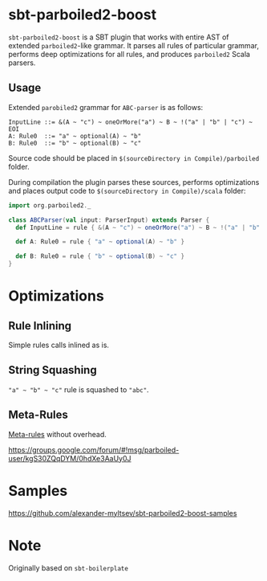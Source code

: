 sbt-parboiled2-boost
====================

`sbt-parboiled2-boost` is a SBT plugin that works with entire AST of extended `parboiled2`-like grammar. It parses all rules of particular grammar, performs deep optimizations for all rules, and produces `parboiled2` Scala parsers.

Usage
-----

Extended `parobiled2` grammar for `ABC-parser` is as follows:

```
InputLine ::= &(A ~ "c") ~ oneOrMore("a") ~ B ~ !("a" | "b" | "c") ~ EOI
A: Rule0  ::= "a" ~ optional(A) ~ "b"
B: Rule0  ::= "b" ~ optional(B) ~ "c"
```

Source code should be placed in `$(sourceDirectory in Compile)/parboiled` folder. 

During compilation the plugin parses these sources, performs optimizations and places output code to `$(sourceDirectory in Compile)/scala` folder:

```scala
import org.parboiled2._

class ABCParser(val input: ParserInput) extends Parser {
  def InputLine = rule { &(A ~ "c") ~ oneOrMore("a") ~ B ~ !("a" | "b" | "c") ~ EOI }

  def A: Rule0 = rule { "a" ~ optional(A) ~ "b" }

  def B: Rule0 = rule { "b" ~ optional(B) ~ "c" }
}
```

Optimizations
==============

Rule Inlining
---------

Simple rules calls inlined as is.

String Squashing
------------

`"a" ~ "b" ~ "c"` rule is squashed to `"abc"`.

Meta-Rules
--------

[Meta-rules](https://github.com/sirthias/parboiled2#advanced-techniques) without overhead.

https://groups.google.com/forum/#!msg/parboiled-user/kgS30ZQqDYM/0hdXe3AaUy0J

Samples
========

https://github.com/alexander-myltsev/sbt-parboiled2-boost-samples

Note
====

Originally based on `sbt-boilerplate`